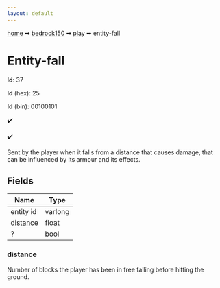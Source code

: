 ```yaml
---
layout: default
---
```


[home](/) ➡ [bedrock150](/protocol/bedrock150) ➡ [play](/protocol/bedrock150/play) ➡ entity-fall

# Entity-fall

**Id**: 37

**Id** (hex): 25

**Id** (bin): 00100101

✔️

✔️

Sent by the player when it falls from a distance that causes damage, that can be influenced by its armour and its effects.

## Fields

Name | Type
---|---
entity id | varlong
[distance](#distance) | float
? | bool

### distance

Number of blocks the player has been in free falling before hitting the ground.

